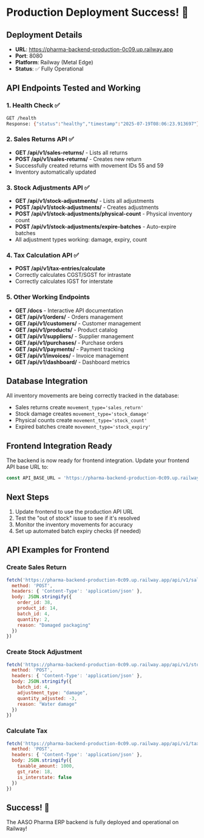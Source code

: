 # Production Deployment Success! 🎉

## Deployment Details
- **URL**: https://pharma-backend-production-0c09.up.railway.app
- **Port**: 8080
- **Platform**: Railway (Metal Edge)
- **Status**: ✅ Fully Operational

## API Endpoints Tested and Working

### 1. Health Check ✅
```bash
GET /health
Response: {"status":"healthy","timestamp":"2025-07-19T08:06:23.913697"}
```

### 2. Sales Returns API ✅
- **GET /api/v1/sales-returns/** - Lists all returns
- **POST /api/v1/sales-returns/** - Creates new return
- Successfully created returns with movement IDs 55 and 59
- Inventory automatically updated

### 3. Stock Adjustments API ✅
- **GET /api/v1/stock-adjustments/** - Lists all adjustments
- **POST /api/v1/stock-adjustments/** - Creates adjustments
- **POST /api/v1/stock-adjustments/physical-count** - Physical inventory count
- **POST /api/v1/stock-adjustments/expire-batches** - Auto-expire batches
- All adjustment types working: damage, expiry, count

### 4. Tax Calculation API ✅
- **POST /api/v1/tax-entries/calculate**
- Correctly calculates CGST/SGST for intrastate
- Correctly calculates IGST for interstate

### 5. Other Working Endpoints
- **GET /docs** - Interactive API documentation
- **GET /api/v1/orders/** - Orders management
- **GET /api/v1/customers/** - Customer management
- **GET /api/v1/products/** - Product catalog
- **GET /api/v1/suppliers/** - Supplier management
- **GET /api/v1/purchases/** - Purchase orders
- **GET /api/v1/payments/** - Payment tracking
- **GET /api/v1/invoices/** - Invoice management
- **GET /api/v1/dashboard/** - Dashboard metrics

## Database Integration
All inventory movements are being correctly tracked in the database:
- Sales returns create `movement_type='sales_return'`
- Stock damage creates `movement_type='stock_damage'`
- Physical counts create `movement_type='stock_count'`
- Expired batches create `movement_type='stock_expiry'`

## Frontend Integration Ready
The backend is now ready for frontend integration. Update your frontend API base URL to:
```javascript
const API_BASE_URL = 'https://pharma-backend-production-0c09.up.railway.app';
```

## Next Steps
1. Update frontend to use the production API URL
2. Test the "out of stock" issue to see if it's resolved
3. Monitor the inventory movements for accuracy
4. Set up automated batch expiry checks (if needed)

## API Examples for Frontend

### Create Sales Return
```javascript
fetch('https://pharma-backend-production-0c09.up.railway.app/api/v1/sales-returns/', {
  method: 'POST',
  headers: { 'Content-Type': 'application/json' },
  body: JSON.stringify({
    order_id: 38,
    product_id: 14,
    batch_id: 4,
    quantity: 2,
    reason: "Damaged packaging"
  })
})
```

### Create Stock Adjustment
```javascript
fetch('https://pharma-backend-production-0c09.up.railway.app/api/v1/stock-adjustments/', {
  method: 'POST',
  headers: { 'Content-Type': 'application/json' },
  body: JSON.stringify({
    batch_id: 4,
    adjustment_type: "damage",
    quantity_adjusted: -3,
    reason: "Water damage"
  })
})
```

### Calculate Tax
```javascript
fetch('https://pharma-backend-production-0c09.up.railway.app/api/v1/tax-entries/calculate', {
  method: 'POST',
  headers: { 'Content-Type': 'application/json' },
  body: JSON.stringify({
    taxable_amount: 1000,
    gst_rate: 18,
    is_interstate: false
  })
})
```

## Success! 🚀
The AASO Pharma ERP backend is fully deployed and operational on Railway!